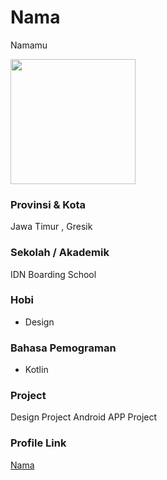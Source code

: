 # Nama
Namamu

<img src="hhttps://st2.depositphotos.com/1104517/11965/v/600/depositphotos_119659092-stock-illustration-male-avatar-profile-picture-vector.jpg" width="200" height="200" align="center"/>

### Provinsi & Kota

Jawa Timur , Gresik

### Sekolah / Akademik

IDN Boarding School 

### Hobi

- Design


### Bahasa Pemograman 

- Kotlin

### Project

Design Project
Android APP Project

### Profile Link

[Nama](https://github.com/alikanz)
